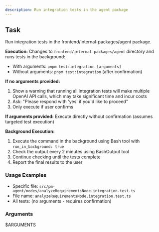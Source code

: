 ```yaml
---
description: Run integration tests in the agent package
---
```


## Task
Run integration tests in the frontend/internal-packages/agent package.

**Execution:**
Changes to `frontend/internal-packages/agent` directory and runs tests in the background:
- With arguments: `pnpm test:integration [arguments]`
- Without arguments: `pnpm test:integration` (after confirmation)

**If no arguments provided:**
1. Show a warning that running all integration tests will make multiple OpenAI API calls, which may take significant time and incur costs
2. Ask: "Please respond with 'yes' if you'd like to proceed"
3. Only execute if user confirms

**If arguments provided:**
Execute directly without confirmation (assumes targeted test execution)

**Background Execution:**
1. Execute the command in the background using Bash tool with `run_in_background: true`
2. Check the output every 2 minutes using BashOutput tool
3. Continue checking until the tests complete
4. Report the final results to the user

### Usage Examples
- Specific file: `src/pm-agent/nodes/analyzeRequirementsNode.integration.test.ts`  
- File name: `analyzeRequirementsNode.integration.test.ts`
- All tests: (no arguments - requires confirmation)

### Arguments
$ARGUMENTS